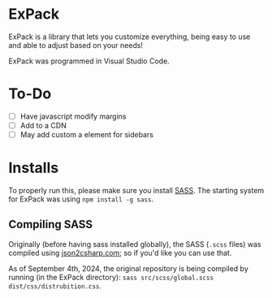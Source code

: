 # ExPack 
ExPack is a library that lets you customize everything, being easy to use and able to adjust based on your needs!

ExPack was programmed in Visual Studio Code.

# To-Do
- [ ]  Have javascript modify margins
- [ ]  Add to a CDN
- [ ]  May add custom a element for sidebars

# Installs
To properly run this, please make sure you install [SASS](https://sass-lang.com/install/). The starting system for ExPack was using `npm install -g sass`.
## Compiling SASS
Originally (before having sass installed globally), the SASS (`.scss` files) was compiled using [json2csharp.com](https://json2csharp.com/css-tools/sass-to-css); so if you'd like you can use that.

As of September 4th, 2024, the original repository is being compiled by running (in the ExPack directory): `sass src/scss/global.scss dist/css/distrubition.css`. 